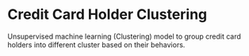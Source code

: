 # Credit Card Holder Clustering
Unsupervised machine learning (Clustering) model to group credit card holders into different cluster based on their behaviors.
